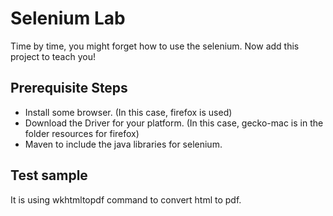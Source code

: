 # Selenium Lab
Time by time, you might forget how to use the selenium. Now add this project to teach you!

## Prerequisite Steps
- Install some browser. (In this case, firefox is used)
- Download the Driver for your platform. (In this case, gecko-mac is in the folder resources for firefox)
- Maven to include the java libraries for selenium.

## Test sample
It is using wkhtmltopdf command to convert html to pdf.